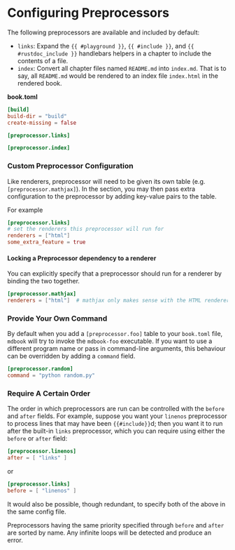 # Configuring Preprocessors

The following preprocessors are available and included by default:

- `links`: Expand the `{{ #playground }}`, `{{ #include }}`, and `{{ #rustdoc_include }}` handlebars
  helpers in a chapter to include the contents of a file.
- `index`: Convert all chapter files named `README.md` into `index.md`. That is
  to say, all `README.md` would be rendered to an index file `index.html` in the
  rendered book.


**book.toml**
```toml
[build]
build-dir = "build"
create-missing = false

[preprocessor.links]

[preprocessor.index]
```

### Custom Preprocessor Configuration

Like renderers, preprocessor will need to be given its own table (e.g.
`[preprocessor.mathjax]`). In the section, you may then pass extra
configuration to the preprocessor by adding key-value pairs to the table.

For example

```toml
[preprocessor.links]
# set the renderers this preprocessor will run for
renderers = ["html"]
some_extra_feature = true
```

#### Locking a Preprocessor dependency to a renderer

You can explicitly specify that a preprocessor should run for a renderer by
binding the two together.

```toml
[preprocessor.mathjax]
renderers = ["html"]  # mathjax only makes sense with the HTML renderer
```

### Provide Your Own Command

By default when you add a `[preprocessor.foo]` table to your `book.toml` file,
`mdbook` will try to invoke the `mdbook-foo` executable. If you want to use a
different program name or pass in command-line arguments, this behaviour can
be overridden by adding a `command` field.

```toml
[preprocessor.random]
command = "python random.py"
```

### Require A Certain Order

The order in which preprocessors are run can be controlled with the `before` and `after` fields.
For example, suppose you want your `linenos` preprocessor to process lines that may have been `{{#include}}`d; then you want it to run after the built-in `links` preprocessor, which you can require using either the `before` or `after` field:

```toml
[preprocessor.linenos]
after = [ "links" ]
```

or

```toml
[preprocessor.links]
before = [ "linenos" ]
```

It would also be possible, though redundant, to specify both of the above in the same config file.

Preprocessors having the same priority specified through `before` and `after` are sorted by name.
Any infinite loops will be detected and produce an error.

